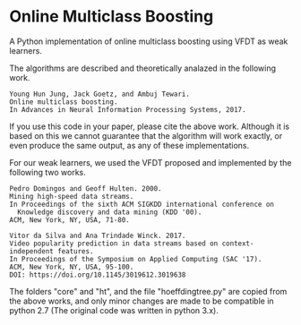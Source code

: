 # Online Multiclass Boosting
A Python implementation of online multiclass boosting using VFDT as weak learners. 

The algorithms are described and theoretically analazed in the following work. 
```
Young Hun Jung, Jack Goetz, and Ambuj Tewari. 
Online multiclass boosting.
In Advances in Neural Information Processing Systems, 2017.
```

If you use this code in your paper, please cite the above work. Although it is based on this we cannot guarantee that the algorithm will work exactly, or even produce the same output, as any of these implementations.

For our weak learners, we used the VFDT proposed and implemented by the following two works. 

```
Pedro Domingos and Geoff Hulten. 2000. 
Mining high-speed data streams.
In Proceedings of the sixth ACM SIGKDD international conference on
  Knowledge discovery and data mining (KDD '00). 
ACM, New York, NY, USA, 71-80.
```

```
Vitor da Silva and Ana Trindade Winck. 2017.
Video popularity prediction in data streams based on context-independent features. 
In Proceedings of the Symposium on Applied Computing (SAC '17). 
ACM, New York, NY, USA, 95-100. 
DOI: https://doi.org/10.1145/3019612.3019638
```

The folders "core" and "ht", and the file "hoeffdingtree.py" are copied from the above works, and only minor changes are made to be compatible in python 2.7 (The original code was written in python 3.x). 